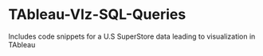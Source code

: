 # TAbleau-VIz-SQL-Queries
Includes code snippets for a U.S SuperStore data leading to visualization in TAbleau
